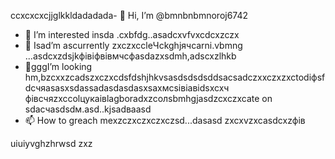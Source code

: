 ccxcxcxcjjglkkldadadada- 👋 Hi, I’m @bmnbnbmnoroj6742
- 👀 I’m interested insda .cxbfdg..asadcxvfvxcdcxzczx
- 🌱 Isad’m ascurrently zxczxccleЧсkghjячсarni.vbmng ...asdcxzdsjkфівіфвівмчсфasdazxsdmh,adscxzlhkb
- 💞️gggI’m looking hm,bzcxxzcadszxczxcdsfdshjhkvsasdsdsdsddsacsadczxxczxzxctodіфsfdсчяasasxsdassadasdasdasxsaxмсsівіавіdsxcxч фівсчяzxccolцукаівlagboradxzcолsbmhgjasdzcxczxcate on sdaсчasdsdм.asd..kjsadваasd
- 📫 How to greach mexzczxczxczxczsd...dasasd
zxcxvzxcasdcxzфів
<!---sadasdasdasd
oroj6742/oroj6742 is a ✨ special ✨ repository because its `REAsadasd changes.vdf
--->
uiuiyvghzhrwsd
zxz
